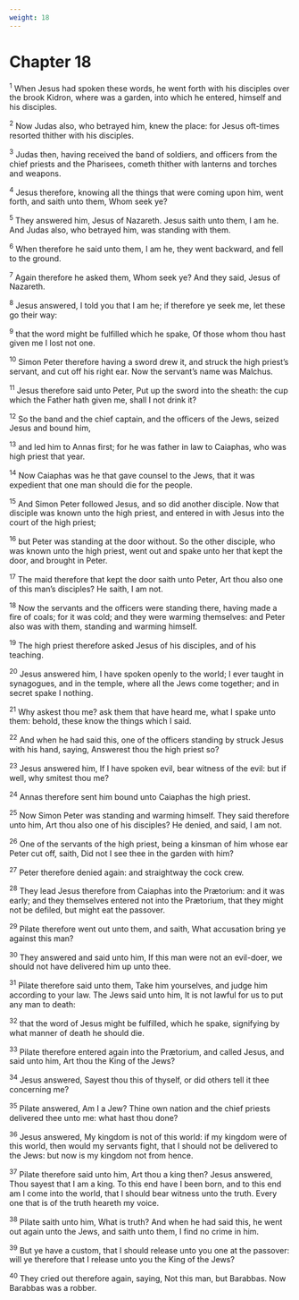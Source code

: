 ```yaml
---
weight: 18
---
```


# Chapter 18

<sup>1</sup> When Jesus had spoken these words, he went forth with his disciples over the brook Kidron, where was a garden, into which he entered, himself and his disciples. 

<sup>2</sup> Now Judas also, who betrayed him, knew the place: for Jesus oft-times resorted thither with his disciples. 

<sup>3</sup> Judas then, having received the band of soldiers, and officers from the chief priests and the Pharisees, cometh thither with lanterns and torches and weapons. 

<sup>4</sup> Jesus therefore, knowing all the things that were coming upon him, went forth, and saith unto them, Whom seek ye? 

<sup>5</sup> They answered him, Jesus of Nazareth. Jesus saith unto them, I am he. And Judas also, who betrayed him, was standing with them. 

<sup>6</sup> When therefore he said unto them, I am he, they went backward, and fell to the ground. 

<sup>7</sup> Again therefore he asked them, Whom seek ye? And they said, Jesus of Nazareth. 

<sup>8</sup> Jesus answered, I told you that I am he; if therefore ye seek me, let these go their way: 

<sup>9</sup> that the word might be fulfilled which he spake, Of those whom thou hast given me I lost not one. 

<sup>10</sup> Simon Peter therefore having a sword drew it, and struck the high priest’s servant, and cut off his right ear. Now the servant’s name was Malchus. 

<sup>11</sup> Jesus therefore said unto Peter, Put up the sword into the sheath: the cup which the Father hath given me, shall I not drink it? 

<sup>12</sup> So the band and the chief captain, and the officers of the Jews, seized Jesus and bound him, 

<sup>13</sup> and led him to Annas first; for he was father in law to Caiaphas, who was high priest that year. 

<sup>14</sup> Now Caiaphas was he that gave counsel to the Jews, that it was expedient that one man should die for the people. 

<sup>15</sup> And Simon Peter followed Jesus, and so did another disciple. Now that disciple was known unto the high priest, and entered in with Jesus into the court of the high priest; 

<sup>16</sup> but Peter was standing at the door without. So the other disciple, who was known unto the high priest, went out and spake unto her that kept the door, and brought in Peter. 

<sup>17</sup> The maid therefore that kept the door saith unto Peter, Art thou also one of this man’s disciples? He saith, I am not. 

<sup>18</sup> Now the servants and the officers were standing there, having made a fire of coals; for it was cold; and they were warming themselves: and Peter also was with them, standing and warming himself. 

<sup>19</sup> The high priest therefore asked Jesus of his disciples, and of his teaching. 

<sup>20</sup> Jesus answered him, I have spoken openly to the world; I ever taught in synagogues, and in the temple, where all the Jews come together; and in secret spake I nothing. 

<sup>21</sup> Why askest thou me? ask them that have heard me, what I spake unto them: behold, these know the things which I said. 

<sup>22</sup> And when he had said this, one of the officers standing by struck Jesus with his hand, saying, Answerest thou the high priest so? 

<sup>23</sup> Jesus answered him, If I have spoken evil, bear witness of the evil: but if well, why smitest thou me? 

<sup>24</sup> Annas therefore sent him bound unto Caiaphas the high priest. 

<sup>25</sup> Now Simon Peter was standing and warming himself. They said therefore unto him, Art thou also one of his disciples? He denied, and said, I am not. 

<sup>26</sup> One of the servants of the high priest, being a kinsman of him whose ear Peter cut off, saith, Did not I see thee in the garden with him? 

<sup>27</sup> Peter therefore denied again: and straightway the cock crew. 

<sup>28</sup> They lead Jesus therefore from Caiaphas into the Prætorium: and it was early; and they themselves entered not into the Prætorium, that they might not be defiled, but might eat the passover. 

<sup>29</sup> Pilate therefore went out unto them, and saith, What accusation bring ye against this man? 

<sup>30</sup> They answered and said unto him, If this man were not an evil-doer, we should not have delivered him up unto thee. 

<sup>31</sup> Pilate therefore said unto them, Take him yourselves, and judge him according to your law. The Jews said unto him, It is not lawful for us to put any man to death: 

<sup>32</sup> that the word of Jesus might be fulfilled, which he spake, signifying by what manner of death he should die. 

<sup>33</sup> Pilate therefore entered again into the Prætorium, and called Jesus, and said unto him, Art thou the King of the Jews? 

<sup>34</sup> Jesus answered, Sayest thou this of thyself, or did others tell it thee concerning me? 

<sup>35</sup> Pilate answered, Am I a Jew? Thine own nation and the chief priests delivered thee unto me: what hast thou done? 

<sup>36</sup> Jesus answered, My kingdom is not of this world: if my kingdom were of this world, then would my servants fight, that I should not be delivered to the Jews: but now is my kingdom not from hence. 

<sup>37</sup> Pilate therefore said unto him, Art thou a king then? Jesus answered, Thou sayest that I am a king. To this end have I been born, and to this end am I come into the world, that I should bear witness unto the truth. Every one that is of the truth heareth my voice. 

<sup>38</sup> Pilate saith unto him, What is truth? And when he had said this, he went out again unto the Jews, and saith unto them, I find no crime in him. 

<sup>39</sup> But ye have a custom, that I should release unto you one at the passover: will ye therefore that I release unto you the King of the Jews? 

<sup>40</sup> They cried out therefore again, saying, Not this man, but Barabbas. Now Barabbas was a robber. 


